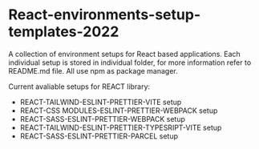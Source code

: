 # React-environments-setup-templates-2022

A collection of environment setups for React based applications. Each individual setup is stored in individual folder, for more information refer to README.md file.
All use npm as package manager.

Current avaliable setups for REACT library:
* REACT-TAILWIND-ESLINT-PRETTIER-VITE setup
* REACT-CSS MODULES-ESLINT-PRETTIER-WEBPACK setup
* REACT-SASS-ESLINT-PRETTIER-WEBPACK setup
* REACT-TAILWIND-ESLINT-PRETTIER-TYPESRIPT-VITE setup
* REACT-SASS-ESLINT-PRETTIER-PARCEL setup
